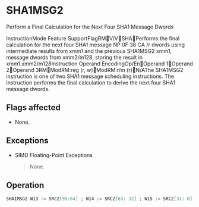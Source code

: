 # SHA1MSG2

Perform a Final Calculation for the Next Four SHA1 Message Dwords

InstructionMode Feature SupportFlagRMV/VSHAPerforms the final calculation for the next four SHA1 message NP 0F 38 CA /r dwords using intermediate results from xmm1 and the previous SHA1MSG2 xmm1, message dwords from xmm2/m128, storing the result in xmm1.xmm2/m128Instruction Operand EncodingOp/EnOperand 1Operand 2Operand 3RMModRM:reg (r, w)ModRM:r/m (r)N/AThe SHA1MSG2 instruction is one of two SHA1 message scheduling instructions.
The instruction performs the final calculation to derive the next four SHA1 message dwords.

## Flags affected

- None.

## Exceptions

- SIMD Floating-Point Exceptions
  > None.

## Operation

```C
SHA1MSG2 W13 := SRC2[95:64] ; W14 := SRC2[63: 32] ; W15 := SRC2[31: 0] ; W16 := (SRC1[127:96] XOR W13 ) ROL 1; W17 := (SRC1[95:64] XOR W14) ROL 1; W18 := (SRC1[63: 32] XOR W15) ROL 1; W19 := (SRC1[31: 0] XOR W16) ROL 1; DEST[127:96] := W16; DEST[95:64] := W17; DEST[63:32] := W18; DEST[31:0] := W19; Intel C/C++ Compiler Intrinsic EquivalentSHA1MSG2 __m128i _mm_sha1msg2_epu32(__m128i, __m128i);
```
